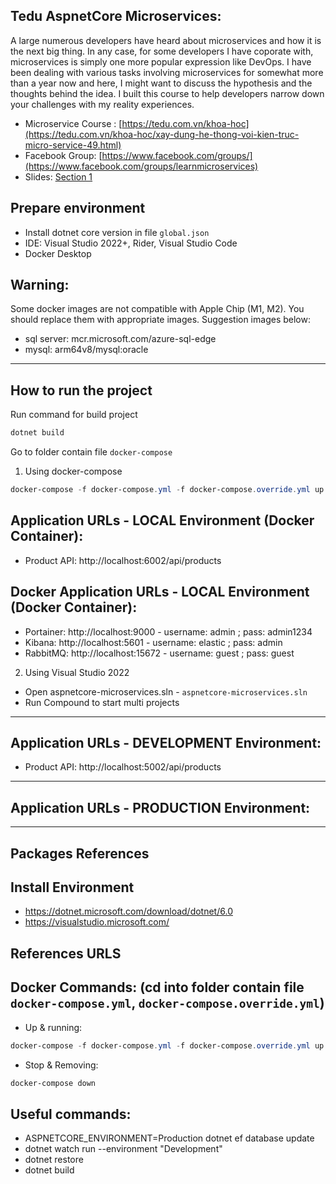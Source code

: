 ## Tedu AspnetCore Microservices:
A large numerous developers have heard about microservices and how it is the next big thing. In any case, for some developers I have coporate with, microservices is simply one more popular expression like DevOps. I have been dealing with various tasks involving microservices for somewhat more than a year now and here, I might want to discuss the hypothesis and the thoughts behind the idea. I built this course to help developers narrow down your challenges with my reality experiences.

- Microservice Course : [https://tedu.com.vn/khoa-hoc](https://tedu.com.vn/khoa-hoc/xay-dung-he-thong-voi-kien-truc-micro-service-49.html)
- Facebook Group: [https://www.facebook.com/groups/](https://www.facebook.com/groups/learnmicroservices)
- Slides: [Section 1](https://tedu.com.vn/uploaded/files/slides/062022/Xay%20dung%20he%20thong%20voi%20Microservice.pdf)

## Prepare environment

* Install dotnet core version in file `global.json`
* IDE: Visual Studio 2022+, Rider, Visual Studio Code
* Docker Desktop

## Warning:

Some docker images are not compatible with Apple Chip (M1, M2). You should replace them with appropriate images. Suggestion images below:
- sql server: mcr.microsoft.com/azure-sql-edge
- mysql: arm64v8/mysql:oracle
---
## How to run the project

Run command for build project
```Powershell
dotnet build
```
Go to folder contain file `docker-compose`

1. Using docker-compose
```Powershell
docker-compose -f docker-compose.yml -f docker-compose.override.yml up -d --remove-orphans
```

## Application URLs - LOCAL Environment (Docker Container):
- Product API: http://localhost:6002/api/products

## Docker Application URLs - LOCAL Environment (Docker Container):
- Portainer: http://localhost:9000 - username: admin ; pass: admin1234
- Kibana: http://localhost:5601 - username: elastic ; pass: admin
- RabbitMQ: http://localhost:15672 - username: guest ; pass: guest

2. Using Visual Studio 2022
- Open aspnetcore-microservices.sln - `aspnetcore-microservices.sln`
- Run Compound to start multi projects
---
## Application URLs - DEVELOPMENT Environment:
- Product API: http://localhost:5002/api/products
---
## Application URLs - PRODUCTION Environment:

---
## Packages References

## Install Environment

- https://dotnet.microsoft.com/download/dotnet/6.0
- https://visualstudio.microsoft.com/

## References URLS

## Docker Commands: (cd into folder contain file `docker-compose.yml`, `docker-compose.override.yml`)

- Up & running: 
```Powershell
docker-compose -f docker-compose.yml -f docker-compose.override.yml up -d --remove-orphans --build
```
- Stop & Removing: 
```Powershell
docker-compose down
```

## Useful commands:

- ASPNETCORE_ENVIRONMENT=Production dotnet ef database update
- dotnet watch run --environment "Development"
- dotnet restore
- dotnet build

